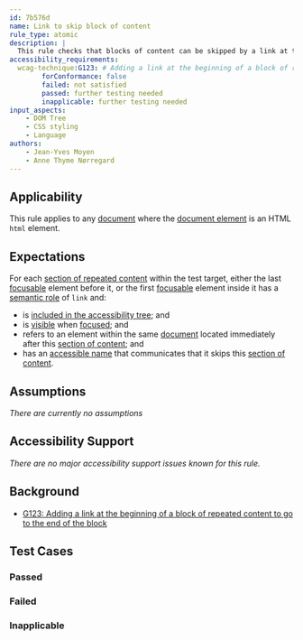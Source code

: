 ```yaml
---
id: 7b576d
name: Link to skip block of content
rule_type: atomic
description: |
  This rule checks that blocks of content can be skipped by a link at their beginning
accessibility_requirements:
  wcag-technique:G123: # Adding a link at the beginning of a block of repeated content to go to the end of the block
		forConformance: false
		failed: not satisfied
		passed: further testing needed
		inapplicable: further testing needed
input_aspects:
	- DOM Tree
	- CSS styling
	- Language
authors:
	- Jean-Yves Moyen
	- Anne Thyme Nørregard
---
```


## Applicability

This rule applies to any [document](#https://www.w3.org/TR/dom/#concept-document) where the [document element](#https://www.w3.org/TR/dom/#document-element) is an HTML `html` element.

## Expectations

For each [section of repeated content](#repeated-content) within the test target, either the last [focusable](#focusable) element before it, or the first [focusable](#focusable) element inside it has a [semantic role](#semantic-role) of `link` and:
- is [included in the accessibility tree](#included-in-the-accessibility-tree); and
- is [visible](#visible) when [focused](#focused); and
- refers to an element within the same [document](#https://www.w3.org/TR/dom/#concept-document) located immediately after this [section of content](#section-of-content); and
- has an [accessible name](#accessible-name) that communicates that it skips this [section of content](#section-of-content).

## Assumptions

_There are currently no assumptions_

## Accessibility Support

_There are no major accessibility support issues known for this rule._

## Background

- [G123: Adding a link at the beginning of a block of repeated content to go to the end of the block](https://www.w3.org/WAI/WCAG21/Techniques/general/G123)

## Test Cases

### Passed

### Failed

### Inapplicable
